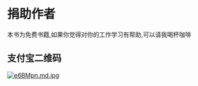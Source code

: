 # 捐助作者

本书为免费书籍,如果你觉得对你的工作学习有帮助,可以请我喝杯咖啡

## 支付宝二维码

[![e6BMpn.md.jpg](https://box.kancloud.cn/d2f71a0b21cfbef00484bab14fe0afab_990x1502.jpg)](https://box.kancloud.cn/d2f71a0b21cfbef00484bab14fe0afab_990x1502.jpg)